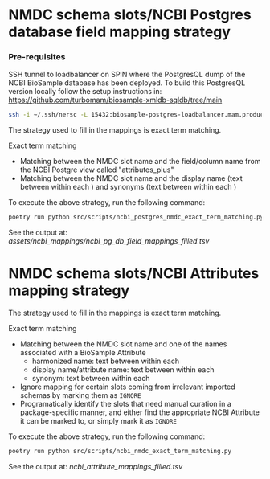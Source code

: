 # NMDC schema slots/NCBI Postgres database field mapping strategy

### Pre-requisites

SSH tunnel to loadbalancer on SPIN where the PostgresQL dump of the NCBI BioSample database has been deployed. To build this PostgresQL version locally follow the setup instructions in: https://github.com/turbomam/biosample-xmldb-sqldb/tree/main

```bash
ssh -i ~/.ssh/nersc -L 15432:biosample-postgres-loadbalancer.mam.production.svc.spin.nersc.org:5432 <nersc-username>@dtn01.nersc.gov
```

The strategy used to fill in the mappings is exact term matching.

Exact term matching
* Matching between the NMDC slot name and the field/column name from the NCBI Postgre view called "attributes_plus"
* Matching between the NMDC slot name and the display name (text between <Name></Name> within each <Attribute></Attribute>) and synonyms (text between <Synonym></Synonym> within each <Attribute></Attribute>)

To execute the above strategy, run the following command:

```bash
poetry run python src/scripts/ncbi_postgres_nmdc_exact_term_matching.py
```

See the output at: *assets/ncbi_mappings/ncbi_pg_db_field_mappings_filled.tsv*

# NMDC schema slots/NCBI Attributes mapping strategy

The strategy used to fill in the mappings is exact term matching.

Exact term matching
* Matching between the NMDC slot name and one of the names associated with a BioSample Attribute
  * harmonized name: text between <HarmonizedName></HarmonizedName> within each <Attribute></Attribute>
  * display name/attribute name: text between <Name></Name> within each <Attribute></Attribute>
  * synonym: text between <Synonym></Synonym> within each <Attribute></Attribute>
* Ignore mapping for certain slots coming from irrelevant imported schemas 
by marking them as `IGNORE`
* Programatically identify the slots that need manual curation in a package-specific manner, 
and either find the appropriate NCBI Attribute it can be marked to, or simply mark it as `IGNORE`

To execute the above strategy, run the following command:

```bash
poetry run python src/scripts/ncbi_nmdc_exact_term_matching.py
```

See the output at: *ncbi_attribute_mappings_filled.tsv*